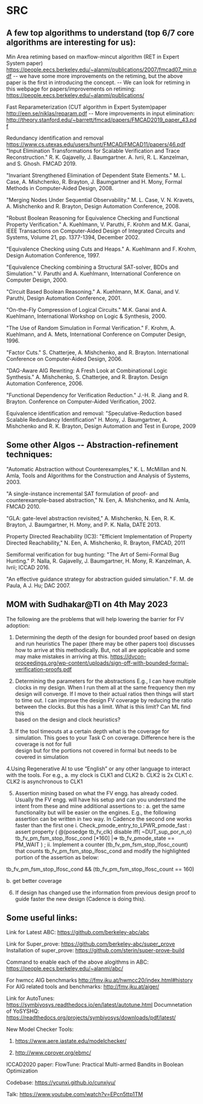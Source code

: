 # SRC

A few top algorithms to understand (top 6/7 core algorithms are interesting for us):
-----------------------------------------------------------------------------------------

Min Area retiming based on maxflow-mincut algorithm (RET in Expert System paper)
https://people.eecs.berkeley.edu/~alanmi/publications/2007/fmcad07_min.pdf
 -- we have some more improvements on the retiming, but the above paper is the first in introducing the concept.
 -- We can look for retiming in this webpage for papers/improvements on retiming: https://people.eecs.berkeley.edu/~alanmi/publications/

Fast Reparameterization (CUT algorithm in Expert System)paper http://een.se/niklas/reparam.pdf
-- More improvements in input elimination: http://theory.stanford.edu/~barrett/fmcad/papers/FMCAD2019_paper_43.pdf

Redundancy identification and removal https://www.cs.utexas.edu/users/hunt/FMCAD/FMCAD11/papers/46.pdf
"Input Elimination Transformations for Scalable Verification and Trace Reconstruction." R. K. Gajavelly, J. Baumgartner. A. Ivrii, R. L. Kanzelman, and S. Ghosh. FMCAD 2019.

"Invariant Strengthened Elimination of Dependent State Elements." M. L. Case, A. Mishchenko, R. Brayton, J. Baumgartner and H. Mony, Formal Methods in Computer-Aided Design, 2008.

"Merging Nodes Under Sequential Observability." M. L. Case, V. N. Kravets, A. Mishchenko and R. Brayton, Design Automation Conference, 2008.

"Robust Boolean Reasoning for Equivalence Checking and Functional Property Verification." A. Kuehlmann, V. Paruthi, F. Krohm and M.K. Ganai, IEEE Transactions on Computer-Aided Design of Integrated Circuits and Systems, Volume 21, pp. 1377-1394, December 2002.

"Equivalence Checking using Cuts and Heaps." A. Kuehlmann and F. Krohm, Design Automation Conference, 1997.

"Equivalence Checking combining a Structural SAT-solver, BDDs and Simulation." V. Paruthi and A. Kuehlmann, International Conference on Computer Design, 2000.

"Circuit Based Boolean Reasoning." A. Kuehlmann, M.K. Ganai, and V. Paruthi, Design Automation Conference, 2001.

"On-the-Fly Compression of Logical Circuits." M.K. Ganai and A. Kuehlmann, International Workshop on Logic & Synthesis, 2000.

"The Use of Random Simulation in Formal Verification." F. Krohm, A. Kuehlmann, and A. Mets, International Conference on Computer Design, 1996.

"Factor Cuts." S. Chatterjee, A. Mishchenko, and R. Brayton. International Conference on Computer-Aided Design, 2006.

"DAG-Aware AIG Rewriting: A Fresh Look at Combinational Logic Synthesis." A. Mishchenko, S. Chatterjee, and R. Brayton. Design Automation Conference, 2006.

"Functional Dependency for Verification Reduction." J.-H. R. Jiang and R. Brayton. Conference on Computer-Aided Verification, 2002.

Equivalence identification and removal: 
"Speculative-Reduction based Scalable Redundancy Identification" H. Mony, J. Baumgartner, A. Mishchenko and R. K. Brayton, Design Automation and Test in Europe, 2009

Some other Algos -- Abstraction-refinement  techniques:
------------------------------------
"Automatic Abstraction without Counterexamples," K. L. McMillan and N. Amla, Tools and Algorithms for the Construction and Analysis of Systems, 2003.

"A single-instance incremental SAT formulation of proof- and counterexample-based abstraction," N. Een, A. Mishchenko, and N. Amla, FMCAD 2010.

"GLA: gate-level abstraction revisited," A. Mishchenko, N. Een, R. K. Brayton, J. Baumgartner, H. Mony, and P. K. Nalla, DATE 2013. 

Property Directed Reachability (IC3):  "Efficient Implementation of Property Directed Reachability," N. Een, A. Mishchenko, R. Brayton, FMCAD, 2011

Semiformal verification for bug hunting: "The Art of Semi-Formal Bug Hunting." P. Nalla, R. Gajavelly, J. Baumgartner, H. Mony, R. Kanzelman, A. Ivrii; ICCAD 2016.

"An effective guidance strategy for abstraction guided simulation." F. M. de Paula, A J. Hu; DAC 2007.

MOM with Sudhakar@TI on 4th May 2023
-----------------------------------------
The following are the problems that will help lowering the barrier for FV adoption:

1. Determining the depth of the design for bounded proof based on design and run heuristics
   The paper (there may be other papers too) discusses how to arrive at this methodically. But, not all are applicable and some may make mistakes in arriving at this.    https://dvcon-proceedings.org/wp-content/uploads/sign-off-with-bounded-formal-verification-proofs.pdf

2. Determining the parameters for the abstractions 
   E.g., I can have multiple clocks in my design. When I run them all at the same frequency then my design will converge. If I move to their actual ratios then things    will start to time out. I can improve the design FV coverage by reducing the ratio between the clocks. But this has a limit. What is this limit? Can ML find this   
   based on the design and clock heuristics?

3. If the tool timeouts at a certain depth what is the coverage for simulation. This goes to your Task C on coverage. Difference here is the coverage is not for full   
   design but for the portions not covered in formal but needs to be covered in simulation

4.Using Regenerative AI to use “English” or any other language to interact with the tools. For e.g.,
  a. my clock is CLK1 and CLK2
  b. CLK2 is 2x CLK1
  c. CLK2 is asynchronous to CLK1

5. Assertion mining based on what the FV engg. has already coded. Usually the FV engg. will have his setup and can you understand the intent from these and mine additional assertions to :
a. get the same functionality but will be easier on the engines. E.g., the following assertion can be written in two way. In Cadence the second one works faster than the first one
    i.        Check_pmode_entry_to_LPWR_pmode_fast : assert property ( @(posedge tb_fv_clk) disable iff( ~DUT_sup_por_n_o)     tb_fv_pm_fsm_stop_lfosc_cond [*160] |=>     tb_fv_pmode_state == PM_WAIT   ) ;
    ii.      Implement a counter (tb_fv_pm_fsm_stop_lfosc_count) that counts tb_fv_pm_fsm_stop_lfosc_cond and modify the highlighted portion of the assertion as below:

tb_fv_pm_fsm_stop_lfosc_cond && (tb_fv_pm_fsm_stop_lfosc_count == 160)

b. get better coverage

6. If design has changed use the information from previous design proof to guide faster the new design (Cadence is doing this).


Some useful links:
--------------------
Link for Latest ABC: https://github.com/berkeley-abc/abc

Link for Super_prove: https://github.com/berkeley-abc/super_prove
Installation of super_prove: https://github.com/sterin/super-prove-build

Command to enable each of the above alogithms in ABC:  https://people.eecs.berkeley.edu/~alanmi/abc/

For hwmcc AIG benchmarks http://fmv.jku.at/hwmcc20/index.html#history
For AIG related tools and benchmarks: http://fmv.jku.at/aiger/

Link for AutoTunes: https://symbiyosys.readthedocs.io/en/latest/autotune.html
Documnetation of YoSYSHQ: https://readthedocs.org/projects/symbiyosys/downloads/pdf/latest/

New Model Checker Tools: 
1. https://www.aere.iastate.edu/modelchecker/ 

2. http://www.cprover.org/ebmc/

ICCAD2020 paper: FlowTune: Practical Multi-armed Bandits in Boolean Optimization

Codebase: https://ycunxi.github.io/cunxiyu/

Talk: https://www.youtube.com/watch?v=EPcn5ttp1TM


